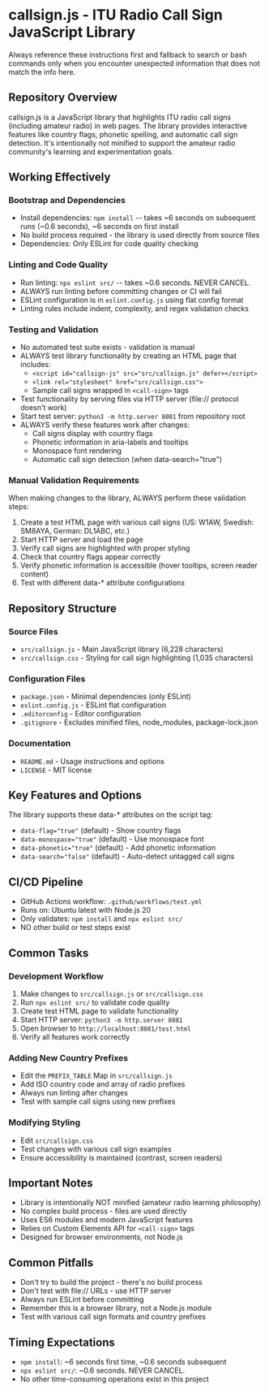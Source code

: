# callsign.js - ITU Radio Call Sign JavaScript Library

Always reference these instructions first and fallback to search or bash commands only when you encounter unexpected information that does not match the info here.

## Repository Overview
callsign.js is a JavaScript library that highlights ITU radio call signs (including amateur radio) in web pages. The library provides interactive features like country flags, phonetic spelling, and automatic call sign detection. It's intentionally not minified to support the amateur radio community's learning and experimentation goals.

## Working Effectively

### Bootstrap and Dependencies
- Install dependencies: `npm install` -- takes ~6 seconds on subsequent runs (~0.6 seconds), ~6 seconds on first install
- No build process required - the library is used directly from source files
- Dependencies: Only ESLint for code quality checking

### Linting and Code Quality
- Run linting: `npx eslint src/` -- takes ~0.6 seconds. NEVER CANCEL.
- ALWAYS run linting before committing changes or CI will fail
- ESLint configuration is in `eslint.config.js` using flat config format
- Linting rules include indent, complexity, and regex validation checks

### Testing and Validation
- No automated test suite exists - validation is manual
- ALWAYS test library functionality by creating an HTML page that includes:
  - `<script id="callsign-js" src="src/callsign.js" defer></script>`
  - `<link rel="stylesheet" href="src/callsign.css">`
  - Sample call signs wrapped in `<call-sign>` tags
- Test functionality by serving files via HTTP server (file:// protocol doesn't work)
- Start test server: `python3 -m http.server 8081` from repository root
- ALWAYS verify these features work after changes:
  - Call signs display with country flags
  - Phonetic information in aria-labels and tooltips
  - Monospace font rendering
  - Automatic call sign detection (when data-search="true")

### Manual Validation Requirements
When making changes to the library, ALWAYS perform these validation steps:
1. Create a test HTML page with various call signs (US: W1AW, Swedish: SM8AYA, German: DL1ABC, etc.)
2. Start HTTP server and load the page
3. Verify call signs are highlighted with proper styling
4. Check that country flags appear correctly
5. Verify phonetic information is accessible (hover tooltips, screen reader content)
6. Test with different data-* attribute configurations

## Repository Structure

### Source Files
- `src/callsign.js` - Main JavaScript library (6,228 characters)
- `src/callsign.css` - Styling for call sign highlighting (1,035 characters)

### Configuration Files
- `package.json` - Minimal dependencies (only ESLint)
- `eslint.config.js` - ESLint flat configuration
- `.editorconfig` - Editor configuration
- `.gitignore` - Excludes minified files, node_modules, package-lock.json

### Documentation
- `README.md` - Usage instructions and options
- `LICENSE` - MIT license

## Key Features and Options
The library supports these data-* attributes on the script tag:
- `data-flag="true"` (default) - Show country flags
- `data-monospace="true"` (default) - Use monospace font
- `data-phonetic="true"` (default) - Add phonetic information
- `data-search="false"` (default) - Auto-detect untagged call signs

## CI/CD Pipeline
- GitHub Actions workflow: `.github/workflows/test.yml`
- Runs on: Ubuntu latest with Node.js 20
- Only validates: `npm install` and `npx eslint src/`
- NO other build or test steps exist

## Common Tasks

### Development Workflow
1. Make changes to `src/callsign.js` or `src/callsign.css`
2. Run `npx eslint src/` to validate code quality
3. Create test HTML page to validate functionality
4. Start HTTP server: `python3 -m http.server 8081`
5. Open browser to `http://localhost:8081/test.html`
6. Verify all features work correctly

### Adding New Country Prefixes
- Edit the `PREFIX_TABLE` Map in `src/callsign.js`
- Add ISO country code and array of radio prefixes
- Always run linting after changes
- Test with sample call signs using new prefixes

### Modifying Styling
- Edit `src/callsign.css`
- Test changes with various call sign examples
- Ensure accessibility is maintained (contrast, screen readers)

## Important Notes
- Library is intentionally NOT minified (amateur radio learning philosophy)
- No complex build process - files are used directly
- Uses ES6 modules and modern JavaScript features
- Relies on Custom Elements API for `<call-sign>` tags
- Designed for browser environments, not Node.js

## Common Pitfalls
- Don't try to build the project - there's no build process
- Don't test with file:// URLs - use HTTP server
- Always run ESLint before committing
- Remember this is a browser library, not a Node.js module
- Test with various call sign formats and country prefixes

## Timing Expectations
- `npm install`: ~6 seconds first time, ~0.6 seconds subsequent
- `npx eslint src/`: ~0.6 seconds. NEVER CANCEL.
- No other time-consuming operations exist in this project